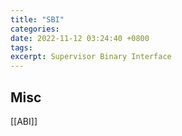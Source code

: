 ```yaml
---
title: "SBI"
categories: 
date: 2022-11-12 03:24:40 +0800
tags: 
excerpt: Supervisor Binary Interface
---
```











## Misc

[[ABI]]

